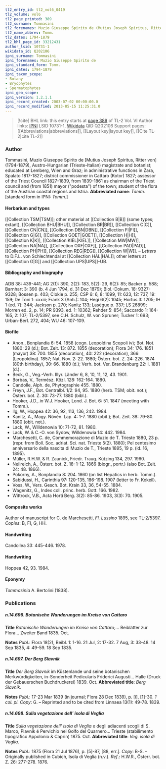 ```yaml
---
tl2_entry_id: tl2_vol6_0419
tl2_volume: vol6
tl2_page_printed: 389
tl2_surname: Tommasini
tl2_forenames: Muzio Giuseppe Spirito de (Mutius Joseph Spiritus, Ritter von)
tl2_name_abbrev: Tomm.
tl2_dates: 1794-1879
tl2_bhl_page_id: 33212431
author_lsid: 10731-1
wikidata_id: Q202106
ipni_surname: Tommasini
ipni_forenames: Muzio Giuseppe Spirito de
ipni_standard_form: Tomm.
ipni_dates: 1794-1879
ipni_taxon_scope: 
- Botany
- Bryophytes
- Spermatophytes
ipni_geo_scope: 
ipni_version: 1.2.1.1
ipni_record_created: 2003-07-02 00:00:00.0
ipni_record_modified: 2013-05-15 11:25:31.0
---
```


> [!cite] BHL link: this entry starts at [page 389](https://www.biodiversitylibrary.org/page/33212431) of TL-2 Vol. VI
> Author links: [IPNI](https://www.ipni.org/a/10731-1) LSID 10731-1, [Wikidata](https://www.wikidata.org/wiki/Q202106) QID Q202106
> Support pages: [[Abbreviations|abbreviations]], [[Layout key|layout key]], [[Cite TL-2|cite TL-2]]

### Author

Tommasini, Muzio Giuseppe Spirito de \[Mutius Joseph Spiritus, Ritter von\] (1794-1879), Austro-Hungarian (Trieste-Italian) magistrate and botanist; educated at Lemberg, Wien and Graz; in administrative functions in Zara, Spalato 1817-1827; district commissioner in Cattaro (Kotor) 1827; assessor of the Triest Council 1827-1839, from 1839-1861 as chairman of the Triest council and (from 1851) mayor ("podesta") of the town; student of the flora of the Austrian coastal regions and Istria. 
**Abbreviated name**: *Tomm.* \[standard form in IPNI: *Tomm.*\]

#### Herbarium and types

[[Collection TSM|TSM]]; other material at [[Collection B|B]] (some types; extant), [[Collection BHU|BHU]], [[Collection BR|BR]], [[Collection C|C]], [[Collection CN|CN]], [[Collection DBN|DBN]], [[Collection FI|FI]], [[Collection G|G]], [[Collection GOET|GOET]], [[Collection H|H]], [[Collection K|K]], [[Collection KIEL|KIEL]], [[Collection MW|MW]], [[Collection NA|NA]], [[Collection OXF|OXF]], [[Collection PAD|PAD]], [[Collection PH|PH]], [[Collection REG|REG]], [[Collection W|W]]. – *Letters* to D.F.L. von Schlechtendal at [[Collection HAL|HAL]]; other letters at [[Collection G|G]] and [[Collection UPS|UPS]]-UB.

#### Bibliography and biography

ADB 38: 439-441; AG 2(1): 390, 2(2): 183, 5(2): 29, 6(2): 85; Backer p. 588; Barnhart 3: 390 (b. 4 Jun 1794, d. 31 Dec 1879); Biol.-Dokum. 18: 9327-9328; Bossen p. 403; Clokie p. 255; CSP 6: 6, 8: 1099, 11: 623, 12: 737, 19: 159; De Toni 1: cxxiii; Frank 3 (Anh.): 104; Hegi 6(2): 1045; Hortus 3: 1205; IH 1 (ed. 7): 344; Jackson p. 270; Kanitz 133; Lasègue p. 337; LS 26899; Morren ed. 2, p. 14; PR 9393, ed. 1: 10362; Rehder 5: 854; Saccardo 1: 164-165, 2: 107; TL-2/5397, see C.H. Schulz, W. von Spruner; Tucker 1: 693; Urban-Berl. 272, 404; WU 46: 107-109.

#### Biofile

- Anon., Bonplandia 6: 54. 1858 (cogn. Leopoldina Scopoli iv); Bot. Not. 1880: 29 (d.); Bot. Zeit. 13: 872. 1855 (decoration); Flora 34: 176. 1851 (mayor) 38: 700. 1855 (decoration), 40: 222 (decoration), 366 (Leopoldina). 1857; Nat. Nov. 2: 22. 1880; Österr. bot. Z. 24: 226. 1874 (80th birthday), 30: 66. 1880 (d.); Verh. bot. Ver. Brandenburg 22: I. 1881 (d.).
- Beck, G., Veg.-Verh. Illyr. Länder 6, 8, 10, 11, 12, 43. 1901.
- Borbas, V., Termész. Közl. 128: 162-164. 1880.
- Candolle, Alph. de, Phytographie 455. 1880.
- Freyn, J.F., Bot. Centralbl. 1/2: 94, 95. 1880 (herb. TSM; obit. not.); Österr. bot. Z. 30: 73-77. 1880 (bibl.).
- Hooker, J.D., *in* W.J. Hooker, Lond. J. Bot. 6: 51. 1847 (meeting with Tomm.).
- Ilg, W., Hoppea 42: 36, 92, 113, 136, 242. 1984.
- Kanitz, A., Magy. Növén. Lap. 4: 1-7. 1880 (obit.); Bot. Zeit. 38: 79-80. 1880 (obit. not.).
- Lack, W., Willdenowia 10: 71-72, 81. 1980.
- Lack, W. & C.-O. von Sydow, Willdenowia 14: 442. 1984.
- Marchesetti, C. de, Commemorazione di Muzio de T. Trieste 1880, 23 p. (repr. from Boll. Soc. adriat. Sci. nat. Trieste 5(2). 1880); Pel centesimo anniversario della nascita di Muzio de T., Trieste 1895, 19 p. (id. 16, 1895).
- Müller, R.H.W. & R. Zaunick, Friedr. Traug. Kützing 134, 297. 1960.
- Neilreich, A., Österr. bot. Z. 16: 1-12. 1866 (biogr., portr.) (also Bot. Zeit. 24: 48. 1866).
- Pokorny, A., Bonplandia 8: 204. 1860 (on list Hepatics in herb. Tomm.).
- Sabidussi, H., Carinthia 97: 120-135, 186-198. 1907 (letter to Fr. Kokeil).
- Voss, W., Vers. Gesch. Bot. Krain 33, 36, 54-55. 1884.
- Wagenitz, G., Index coll. princ. herb. Gott. 166. 1982.
- Wittrock, V.B., Acta Horti Berg. 3(2): 85-86. 1903, 3(3): 70. 1905.

#### Composite works

Author of manuscript for C. de Marchesetti, *Fl. Lussino* 1895, see TL-2/5397. *Copies*: B, FI, G, HH.

#### Handwriting

Candollea 33: 445-446. 1978.

#### Handwriting

Hoppea 42, 93. 1984.

#### Eponymy

*Tommasinia* A. Bertolini (1838).

### Publications

##### n.14.696. Botanische Wanderungen im Kreise von Cattaro

**Title**
*Botanische Wanderungen im Kreise von Cattaro*;... Beiblätter zur Flora... Zweiter Band 1835. Oct.

**Notes**
*Publ*.: Flora 18(2), Beibl. 1: 1-16. 21 Jul, 2: 17-32. 7 Aug, 3: 33-48. 14 Sep 1835, 4: 49-59.
18 Sep 1835.

##### n.14.697. Der Berg Slavnik

**Title**
*Der Berg Slavnik* im Küstenlande und seine botanischen Merkwürdigkeiten, in-Sonderheit Pedicularis Friderici Augusti... Halle (Druck der Gebauerschen Buchdruckerei) 1839. Oct.
**Abbreviated title**: *Berg Slavnik*.

**Notes**
*Publ*.: 17-23 Mar 1839 (in journal; Flora 28 Dec 1839), p. \[i\], \[1\]-30. *1 col. pl. Copy*: G. – Reprinted and to be cited from Linnaea 13(1): 49-78. 1839.

##### n.14.698. Sulla vegetazione dell' isola di Veglia

**Title**
*Sulla vegetazione dell' isola di Veglia* e degli adiacenti scogli di S. Marco, Plavnik é Pervichio nel Golfo del Quarnero... Trieste (stabilimento tipografico Appolonio & Caprin) 1875. Oct.
**Abbreviated title**: *Veg. isola di Veglia*.

**Notes**
*Publ*.: 1875 (Flora 21 Jul 1876), p. \[5\]-87, \[88, err.\]. *Copy*: B-S. – Originally published in Cubich, Isola di Veglia (n.v.).
*Ref*.: H.W.R., Österr. bot. Z. 26: 277-278. 1876.

